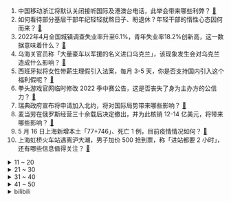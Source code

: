 1. 中国移动浙江将默认关闭接听国际及港澳台电话，此举会带来哪些利弊？ [:link:](https://www.zhihu.com/question/532345093)
2. 如何看待部分基层干部年纪轻轻就熬日子、盼退休？年轻干部的惰性心态因何而来？ [:link:](https://www.zhihu.com/question/533025860)
3. 2022年4月全国城镇调查失业率升至6.1%，青年失业率18.2%创新高，这一数据意味着什么？ [:link:](https://www.zhihu.com/question/533043580)
4. 乌海关官员称「大量豪车以军援的名义进口乌克兰」，该现象发生会对乌克兰造成什么影响？ [:link:](https://www.zhihu.com/question/533071677)
5. 西班牙拟将女性带薪生理假引入法案，每月 3-5 天，你是否支持国内引入这个福利假呢？ [:link:](https://www.zhihu.com/question/532976338)
6. 拳头游戏官网临时修改 2022 季中赛公告，这是否丧失了身为主办方的公信力？ [:link:](https://www.zhihu.com/question/532991597)
7. 瑞典政府宣布将申请加入北约，将对国际局势带来哪些影响？ [:link:](https://www.zhihu.com/question/533129610)
8. 麦当劳在俄罗斯经营三十余载后决定撤出，并为此核销 12-14 亿美元，将带来哪些影响？ [:link:](https://www.zhihu.com/question/533123039)
9. 5 月 16 日上海新增本土「77+746」、死亡 1 例，目前疫情情况如何？ [:link:](https://www.zhihu.com/question/533173479)
10. 上海虹桥火车站遇离沪大潮，男子加价 500 抢到票，称「进站都要 2 小时」，还有哪些信息值得关注？ [:link:](https://www.zhihu.com/question/533089618)
<details>
<summary>11 ~ 20</summary>

11. 大连常态化核酸检测显示「周二对男性采样、周四女性采样」，还有哪些信息值得关注？此举是否有一定科学性？ [:link:](https://www.zhihu.com/question/533159693)
12. 成都出台楼市新政，近郊住房不计家庭总套数，刚需认定变为购房前 2 年内无买卖记录，将带来哪些变化？ [:link:](https://www.zhihu.com/question/533124756)
13. 俄罗斯乌克兰局势怎么就反转了？ [:link:](https://www.zhihu.com/question/532818299)
14. 如何看待 1992 年茅台起拍价 3999 万元， 30 年价格暴涨 45 倍？有哪些信息值得关注？ [:link:](https://www.zhihu.com/question/533084234)
15. 如何看待上海回应「居委会工作人员吃瑞士卷」，称「系防范区同事送来慰问值守人员」？还有哪些信息值得关注？ [:link:](https://www.zhihu.com/question/533028051)
16. 每天睡了六个小时还是困，感觉自己就是一个废物，该怎么办呀? [:link:](https://www.zhihu.com/question/533002352)
17. 为什么米哈游自《原神》之后，依然在频繁地研发新游戏，一个《原神》不够忙的吗？ [:link:](https://www.zhihu.com/question/532668770)
18. 国家统计局发文「经济下行压力加大，高质量发展大势未变」，哪些信息值得关注？ [:link:](https://www.zhihu.com/question/533034507)
19. 月薪 2 万到 3 万的程序员一天是怎样度过的？ [:link:](https://www.zhihu.com/question/528917068)
20. 外交部回应「芬兰申请加入北约是否影响中芬关系」，称「会给中芬关系带来新因素」，释放了哪些信号？ [:link:](https://www.zhihu.com/question/533101107)
</details>
<details>
<summary>21 ~ 30</summary>

21. 索尼新 PS+ 订阅服务的游戏内容库正式公开，如何评价这一新服务，值得入吗？ [:link:](https://www.zhihu.com/question/533132964)
22. 平顶山警方回应「小女孩被同学打成熊猫眼」，称孩子的伤是母亲打的 ，家长发布虚假视频将承担哪些责任？ [:link:](https://www.zhihu.com/question/533034592)
23. 俄罗斯无法接受战略缓冲区的丢失而进攻乌克兰，那么缓冲区芬兰宣布加入北约后，俄罗斯何时会攻打芬兰？ [:link:](https://www.zhihu.com/question/533024855)
24. 高考运气爆棚是一种什么体验？ [:link:](https://www.zhihu.com/question/458507701)
25. 大家都是怎么自学Python爬虫的呢？ [:link:](https://www.zhihu.com/question/324454970)
26. 拥有稀有姓氏是种怎样的体验？ [:link:](https://www.zhihu.com/question/32118103)
27. 我家孩子总是乱花钱该怎么办？ [:link:](https://www.zhihu.com/question/528291722)
28. 为什么我看《新游记》会越来越反感岳云鹏？ [:link:](https://www.zhihu.com/question/530498063)
29. 5 月 16 日 24 时油价上调，加满一箱 92 号汽油将多花 11 元，这对车主有什么影响？ [:link:](https://www.zhihu.com/question/533101031)
30. 之前都说现在的玩家浮躁沉不下心，喜欢玩快餐游戏，那《艾尔登法环》为什么能大火？ [:link:](https://www.zhihu.com/question/519571863)
</details>
<details>
<summary>31 ~ 40</summary>

31. 如果俄罗斯核攻击北约小国，美国敢不敢核回击? [:link:](https://www.zhihu.com/question/532949558)
32. 大学生 10：00～10：30 睡觉合适吗？舍友不愿意早点熄灯怎么处理？ [:link:](https://www.zhihu.com/question/533020618)
33. 茅台集团习酒公司招聘信息惹关注，博士以下学历需跑进 4 分 30 秒，你对此有哪些看法？ [:link:](https://www.zhihu.com/question/532789414)
34. 如何看待《一人之下》对西游记的解读？ [:link:](https://www.zhihu.com/question/271887825)
35. 有哪些好玩的英语俗语、俚语？ [:link:](https://www.zhihu.com/question/20768024)
36. 英语连题目都看不懂，有刷题必要吗？ [:link:](https://www.zhihu.com/question/532988907)
37. 距离高考还有二十多天，我还有希望吗? [:link:](https://www.zhihu.com/question/532988313)
38. 没有会计经验，怎样去面试会计工作？ [:link:](https://www.zhihu.com/question/20473577)
39. 消息称英伟达 RTX 40 显卡提前至 7 月发布，对此你有哪些期待？ [:link:](https://www.zhihu.com/question/533001567)
40. 一男孩攀爬街头变压器时不幸触电，一只手被严重烧伤，平日父母应如何做好孩子的安全教育？ [:link:](https://www.zhihu.com/question/533001254)
</details>
<details>
<summary>41 ~ 50</summary>

41. 拜登签署涉台法案，外交部称「不得利用该法案帮助台湾拓展所谓『国际空间』」，有哪些信息值得关注？ [:link:](https://www.zhihu.com/question/533104015)
42. 所有的恶，都来自于知识和认知的不足。 这句话对吗？ [:link:](https://www.zhihu.com/question/531235767)
43. 什么都不会，很迷茫，不知道干什么，该怎么规划？ [:link:](https://www.zhihu.com/question/525645202)
44. 有哪些惊艳到你的「新中式」穿搭？ [:link:](https://www.zhihu.com/question/509792755)
45. 关于就业眼界太窄怎么办，对社会的各行各业不甚了解，如何确定一份相对合适的工作? [:link:](https://www.zhihu.com/question/531064681)
46. 股票涨跌的原理是什么？ [:link:](https://www.zhihu.com/question/32023399)
47. 北京新增本土新冠肺炎感染者 39 例，明日起公交地铁部分线路及车站查验乘客健康码，目前疫情情况如何？ [:link:](https://www.zhihu.com/question/533089653)
48. 感觉每天上班下班感觉好无趣，生活无意义，怎么回事？ [:link:](https://www.zhihu.com/question/532077007)
49. 如果《游戏王》不出后面的同调超量灵摆连接等杂七杂八的东西，现在会不会更火？ [:link:](https://www.zhihu.com/question/476129623)
50. 我国股民已超 1.97  亿，基民超 7.2 亿，你是其中之一吗？哪些信息值得关注？ [:link:](https://www.zhihu.com/question/533014978)
</details><details>
<summary>bilibili</summary>

1. 真人手法VS动漫特效！我在现实世界还原了JOJO里的赌术！ [:link:](//www.bilibili.com/video/BV1bt4y1x7Wk)
2. 【亮记生物鉴定】网络热传生物鉴定39 [:link:](//www.bilibili.com/video/BV1Av4y1N7bZ)
3. 学了十年代码写的《拳皇》 [:link:](//www.bilibili.com/video/BV1ea411J7k9)
4. 就这也配叫解压玩具？出口暗鲨美国儿童的吗？ [:link:](//www.bilibili.com/video/BV1aT4y167Pj)
5. 云南的和不是云南的都沉默了 [:link:](//www.bilibili.com/video/BV1Tr4y1b7VN)
6. 朋友们，我飘了，敢在B站上传10分钟以上的视频了！ [:link:](//www.bilibili.com/video/BV1aB4y1y7u5)
7. “Nice 爷爷”知道自己在中国火了，再现表情包名场面 [:link:](//www.bilibili.com/video/BV1EZ4y187h7)
8. 新番时光机！十年前的观众都在看什么神片？「2012年4月篇」 [:link:](//www.bilibili.com/video/BV1mR4y1A7Ey)
9. 男生和女生的区别 [:link:](//www.bilibili.com/video/BV1CY4y1r78M)
10. “历史书太小 装不下一个人波澜壮阔的一生   历史书又太大 装下了华夏上下五千年 ” [:link:](//www.bilibili.com/video/BV1oT4y1671T)
<details>
<summary>11 ~ 20</summary>

11. 决斗必须要有铁的意志和钢的强韧【水无月菌】 [:link:](//www.bilibili.com/video/BV1wZ4y187PQ)
12. 这玩意要是不简单，把我的头拧掉！！！ [:link:](//www.bilibili.com/video/BV1vT4y1B78b)
13. 当FBI看了你的浏览器记录.... [:link:](//www.bilibili.com/video/BV17u41167Kb)
14. LOL祖传古法电疗套路！对手：我满血啊！满血！【有点骚东西】 [:link:](//www.bilibili.com/video/BV1su41167gd)
15. 500万粉，我却失业了 [:link:](//www.bilibili.com/video/BV1tF41177TX)
16. 【特战荣耀、且试天下、重生之门】为何争议这么大？ [:link:](//www.bilibili.com/video/BV1CS4y1b7qW)
17. 重庆街头“小火锅”，深夜肉食炸弹，一锅能干3碗饭… [:link:](//www.bilibili.com/video/BV1tB4y1y7VX)
18. 什么书价值两吨黄金？【小约翰】 [:link:](//www.bilibili.com/video/BV1vY4y147Nk)
19. 上海up主现状...... [:link:](//www.bilibili.com/video/BV1jA4y1f7SK)
20. 沉浸体验20岁死了两个丈夫的生活 [:link:](//www.bilibili.com/video/BV1p541197HW)
</details>
<details>
<summary>21 ~ 30</summary>

21. 现场见证 "G6汤神" 时隔三年！成功晋级西决！灰熊再见！ [:link:](//www.bilibili.com/video/BV1Gv4y1N7e1)
22. 低成本口碑佳作《毛骗》正式登陆B站，S1E01 梦开始的地方！（防骗！反诈！） [:link:](//www.bilibili.com/video/BV1TR4y1A7E8)
23. 当 代 网 文 现 状 [:link:](//www.bilibili.com/video/BV1ou411z76K)
24. 你了不起！你ping高！ [:link:](//www.bilibili.com/video/BV1Rv4y1P7NC)
25. “兄弟？买挂吗！！”【BUG快乐阴人流#6】 [:link:](//www.bilibili.com/video/BV1hR4y1c778)
26. 你好，我叫卡塔琳娜【原神】 [:link:](//www.bilibili.com/video/BV1iL4y1F76m)
27. 天气有点热，回家不做饭了，买点丸子吃。 [:link:](//www.bilibili.com/video/BV1PY4y1t7oT)
28. 鳄口夺刀！我把炎柱存活if线做出来了！！ [:link:](//www.bilibili.com/video/BV1ut4y1x7X4)
29. 我欺骗了所有人 [:link:](//www.bilibili.com/video/BV1GF411L7PR)
30. 白嫖党的硬币保不住了？自制「隐形人」短片，用特效夺走你的硬币 [:link:](//www.bilibili.com/video/BV1GS4y1b7n7)
</details>
<details>
<summary>31 ~ 40</summary>

31. 【连续洗30天冷水澡】我的身体发生了什么变化? [:link:](//www.bilibili.com/video/BV1F5411R7jb)
32. 教父（半自动吉他版） [:link:](//www.bilibili.com/video/BV1D541197Jt)
33. 带大家分辨小羊 [:link:](//www.bilibili.com/video/BV1CT4y1B7cN)
34. 小潮tEam的美食盲盒 [:link:](//www.bilibili.com/video/BV1JL4y1F7Xr)
35. 李逵上线！宋江题反诗！敢笑黄巢不丈夫！《水浒传》P21 [:link:](//www.bilibili.com/video/BV1cu41167Sh)
36. 《明日方舟》危机合约新赛季「渊默行动」宣传PV [:link:](//www.bilibili.com/video/BV1vZ4y1a7Be)
37. 《 卷 死 自 己 》 [:link:](//www.bilibili.com/video/BV1At4y1x7n9)
38. 华 妃 之 怒 [:link:](//www.bilibili.com/video/BV1M34y1h7ks)
39. 假如我被全网封杀 我还能靠什么挣钱 [:link:](//www.bilibili.com/video/BV1CF41177Js)
40. 有的猫生来就注定是主角 [:link:](//www.bilibili.com/video/BV1AT4y1z7sk)
</details>
<details>
<summary>41 ~ 50</summary>

41. 【医学奇迹】课本外的“精彩片段”，比你想象的更离谱。 [:link:](//www.bilibili.com/video/BV1zU4y1m75o)
42. 2022英雄联盟MSI季中饭堂夜 [:link:](//www.bilibili.com/video/BV1HB4y1y7qq)
43. 挑战喝可乐不打嗝 [:link:](//www.bilibili.com/video/BV1HF41177yR)
44. 当给我家狗子穿上我的衣服.. [:link:](//www.bilibili.com/video/BV1B54y1f7Zq)
45. 部分中国家长有多愚昧？ [:link:](//www.bilibili.com/video/BV14T4y1B7qb)
46. 【Luca Kaneshiro Cover】マフィア (Mafia)  wotaku [:link:](//www.bilibili.com/video/BV16U4y1m7YM)
47. 千万不要把女朋友当成兄弟！！否则... [:link:](//www.bilibili.com/video/BV1uA4y1f7ZY)
48. 你这钱有问题啊 [:link:](//www.bilibili.com/video/BV14Z4y187JD)
49. “请把我埋在，埋在那地理” [:link:](//www.bilibili.com/video/BV1CF41177Tg)
50. 《绝区零》首曝PV | 世界全剧终，欢迎来到新艾利都！ [:link:](//www.bilibili.com/video/BV1xT4y1B7gg)
</details>
<details>
<summary>51 ~ 60</summary>

51. 我们已经习惯从网上买来一些玩具这件事了... [:link:](//www.bilibili.com/video/BV1m541197Wq)
52. 我从未见过如此之滑之人 [:link:](//www.bilibili.com/video/BV1hU4y1m7wn)
53. Start Dash！！ [:link:](//www.bilibili.com/video/BV1xA4y1f7Q2)
54. 住手吧大雄！这根本不是毽子操！ [:link:](//www.bilibili.com/video/BV17F4117776)
55. 大爷说这幅最好看，说这是画了两个小年轻在处对象哈哈 [:link:](//www.bilibili.com/video/BV1zB4y1y7Sf)
56. 救命！这是70多年前，歌舞剧的穿着打扮？顶级视觉盛宴！！ [:link:](//www.bilibili.com/video/BV1Wu411677Q)
57. 这熟练度，老大学生了 [:link:](//www.bilibili.com/video/BV1PT4y1z7go)
58. 我唱《爱情转移》她唱《富士山下》各唱各的？耳机听有惊喜 [:link:](//www.bilibili.com/video/BV1u54y1Z7Wg)
59. 为了体验下在太空里那种失重旋转的感觉自己做了辆失重离心车 [:link:](//www.bilibili.com/video/BV1pU4y1S73k)
60. 【刘谦魔术课】不认识这人，不要说你懂魔术 [:link:](//www.bilibili.com/video/BV1FB4y117Ef)
</details>
<details>
<summary>61 ~ 70</summary>

61. 哪一步出错了 [:link:](//www.bilibili.com/video/BV1eU4y1m7Af)
62. 驴皮真的太臭了，洗了一天，做出来的阿胶吃得放心！ [:link:](//www.bilibili.com/video/BV1RR4y1A7kT)
63. 1块钱就能做好的蔬菜拌面，没钱也可以好好吃饭！ [:link:](//www.bilibili.com/video/BV1fv4y1P7MP)
64. 澳洲保安吐槽：为啥你们中国人吃啥都那么年轻！而我要靠健身！ [:link:](//www.bilibili.com/video/BV1At4y1x7M1)
65. 这么夺目的风韵！丰满的人设！居然只是女二！ [:link:](//www.bilibili.com/video/BV1FY4y1k7Aq)
66. 第一次去绵羊料理家，我竟然送她这个..... [:link:](//www.bilibili.com/video/BV143411A7zM)
67. 厨师长教你：“小炒五花肉”的家常做法，简单易学，下饭一绝 [:link:](//www.bilibili.com/video/BV1o34y1h7PK)
68. 离谱！谁能想到风情万种top级别的角色是个稚气未脱的学生塑造的。当年张艺谋用了整整两年才打造出的玉墨… [:link:](//www.bilibili.com/video/BV11T4y1B7pD)
69. 楪祈在浴室生唱罪恶王冠ED | Departures~あなたにおくるアイの歌~【COS翻唱】【鹿火】 [:link:](//www.bilibili.com/video/BV123411N7Tn)
70. 紫貂：据说这样拍照显得脸小…… [:link:](//www.bilibili.com/video/BV1VU4y1m7gS)
</details>
<details>
<summary>71 ~ 80</summary>

71. 【STN快报第六季31-居家版】听了索尼的建议，我差点变成单亲家庭 [:link:](//www.bilibili.com/video/BV1Tt4y1x7Lh)
72. 普通宅男，怎么一生气，就写出三本物理书，成为物理之神？！ [:link:](//www.bilibili.com/video/BV1st4y1x76K)
73. 离谱！跟女友玩恐怖密室...中途打扮成NPC冲到她面前！她竟然是这个反应... [:link:](//www.bilibili.com/video/BV17v4y1N7xN)
74. 结婚两年后，家变成了这样…… [:link:](//www.bilibili.com/video/BV1AR4y1P7d3)
75. 我 是 日 本 的 [:link:](//www.bilibili.com/video/BV1wY4y1k7nq)
76. 没有人是完美的 [:link:](//www.bilibili.com/video/BV15U4y1m7dh)
77. 骑行阿里中线，路遇广西摩旅骑友，给我找了一个五星级废弃房 [:link:](//www.bilibili.com/video/BV1Wa411J7vn)
78. 考察学校超市“上流”雪糕 [:link:](//www.bilibili.com/video/BV1xZ4y187Cg)
79. 《我奶也可以成为国际超模之BV葆蝶家》 [:link:](//www.bilibili.com/video/BV1r541197CT)
80. 自制辣条，失败就像喝水一样简单 [:link:](//www.bilibili.com/video/BV1WZ4y1a7Gp)
</details>
<details>
<summary>81 ~ 90</summary>

81. 这已经不是怀不怀孕的问题了 [:link:](//www.bilibili.com/video/BV1FY411w7Zo)
82. 布洛芬，是怎么拯救你的？ [:link:](//www.bilibili.com/video/BV1Hv4y1N7S3)
83. 提高表达能力的方法 [:link:](//www.bilibili.com/video/BV1jY411w73J)
84. 刚和总统握完手就被反对党罚到破产，美国梦如何成为美国人的噩梦 [:link:](//www.bilibili.com/video/BV11B4y1y7wR)
85. 【鬼谷闲谈】地衣：死生契阔 与子成说 [:link:](//www.bilibili.com/video/BV1c5411R7hd)
86. 杀一条巨大裸胸鳝，非常凶猛一口能咬断手臂，堪称海洋里的恶霸 [:link:](//www.bilibili.com/video/BV1D54y1f7eQ)
87. 《阴阳师》高天原篇·神堕八岐大蛇CG | 邪神重归（CV：夏磊） [:link:](//www.bilibili.com/video/BV1WZ4y1a7pX)
88. 其实还是多加几帧的好，可惜我惜命 [:link:](//www.bilibili.com/video/BV1qt4y1x7LJ)
89. 【男孩穿吉利服 躺草地想伪装，不料被大家发现围观拍照】 [:link:](//www.bilibili.com/video/BV11F411j7NS)
90. 爸爸我们真的是吃这个的吗 [:link:](//www.bilibili.com/video/BV1ha411J7aK)
</details>
<details>
<summary>91 ~ 100</summary>

91. 上海up终于出门啦！！ [:link:](//www.bilibili.com/video/BV1B34y1h7EV)
92. 知网涉嫌垄断被立案调查 [:link:](//www.bilibili.com/video/BV1qF411779k)
93. 今 天 我 当 男 妈 妈 了 [:link:](//www.bilibili.com/video/BV1HB4y1y7aq)
94. 有两下子，但只有两下子 [:link:](//www.bilibili.com/video/BV1JZ4y1a7JY)
95. 闺蜜能让男友变更强！ [:link:](//www.bilibili.com/video/BV1dS4y1b7Td)
96. 那些怀疑生活故意与我作对的时刻 [:link:](//www.bilibili.com/video/BV1dT4y1B7d6)
97. 当年看剧的感觉丝毫看不出来她是来监察工作的只是顺便拍个戏 [:link:](//www.bilibili.com/video/BV1a5411976X)
98. 【散人】千王之王！从零开始的老千生涯 [:link:](//www.bilibili.com/video/BV1Yv4y1N71n)
99. 旅游途中我想玩，但女友只顾吃吃吃，结果… [:link:](//www.bilibili.com/video/BV1AA4y1D7NY)
100. 【电竞星快报】M S I  此战重开？别重开了...输了又输不难受吗...（第四季17期） [:link:](//www.bilibili.com/video/BV1TS4y187oM)
</details></details>
